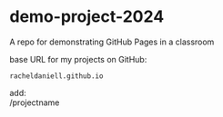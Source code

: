 # demo-project-2024
A repo for demonstrating GitHub Pages in a classroom

base URL for my projects on GitHub:

    racheldaniell.github.io

add:   
    /projectname

